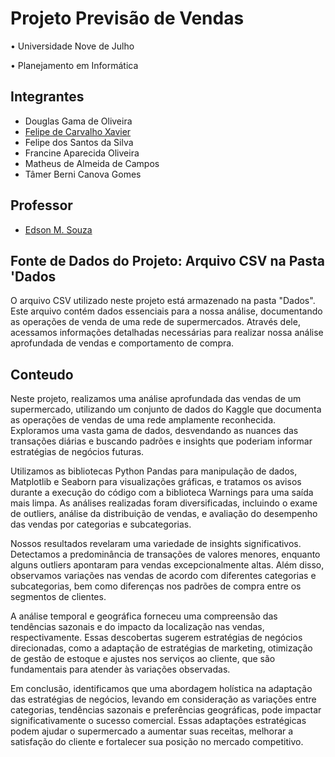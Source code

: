 # Projeto Previsão de Vendas
• Universidade Nove de Julho

• Planejamento em Informática

## Integrantes
- Douglas Gama de Oliveira
- [Felipe de Carvalho Xavier](https://github.com/FelipeCXavier)
- Felipe dos Santos da Silva
- Francine Aparecida Oliveira
- Matheus de Almeida de Campos
- Tâmer Berni Canova Gomes

## Professor
- [Edson M. Souza](https://github.com/EdsonMSouza)

## Fonte de Dados do Projeto: Arquivo CSV na Pasta 'Dados
O arquivo CSV utilizado neste projeto está armazenado na pasta "Dados". Este arquivo contém dados essenciais para a nossa análise, documentando as operações de venda de uma rede de supermercados. Através dele, acessamos informações detalhadas necessárias para realizar nossa análise aprofundada de vendas e comportamento de compra.

## Conteudo
Neste projeto, realizamos uma análise aprofundada das vendas de um supermercado, utilizando um conjunto de dados do Kaggle que documenta as operações de vendas de uma rede amplamente reconhecida. Exploramos uma vasta gama de dados, desvendando as nuances das transações diárias e buscando padrões e insights que poderiam informar estratégias de negócios futuras.

Utilizamos as bibliotecas Python Pandas para manipulação de dados, Matplotlib e Seaborn para visualizações gráficas, e tratamos os avisos durante a execução do código com a biblioteca Warnings para uma saída mais limpa. As análises realizadas foram diversificadas, incluindo o exame de outliers, análise da distribuição de vendas, e avaliação do desempenho das vendas por categorias e subcategorias.

Nossos resultados revelaram uma variedade de insights significativos. Detectamos a predominância de transações de valores menores, enquanto alguns outliers apontaram para vendas excepcionalmente altas. Além disso, observamos variações nas vendas de acordo com diferentes categorias e subcategorias, bem como diferenças nos padrões de compra entre os segmentos de clientes.

A análise temporal e geográfica forneceu uma compreensão das tendências sazonais e do impacto da localização nas vendas, respectivamente. Essas descobertas sugerem estratégias de negócios direcionadas, como a adaptação de estratégias de marketing, otimização de gestão de estoque e ajustes nos serviços ao cliente, que são fundamentais para atender às variações observadas.

Em conclusão, identificamos que uma abordagem holística na adaptação das estratégias de negócios, levando em consideração as variações entre categorias, tendências sazonais e preferências geográficas, pode impactar significativamente o sucesso comercial. Essas adaptações estratégicas podem ajudar o supermercado a aumentar suas receitas, melhorar a satisfação do cliente e fortalecer sua posição no mercado competitivo.
